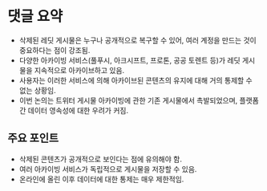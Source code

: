 # 댓글 요약

- 삭제된 레딧 게시물은 누구나 공개적으로 복구할 수 있어, 여러 계정을 만드는 것이 중요하다는 점이 강조됨.
- 다양한 아카이빙 서비스(풀푸시, 아크시프트, 프로톤, 공공 토렌트 등)가 레딧 게시물을 지속적으로 아카이브하고 있음.
- 사용자는 이러한 서비스에 의해 아카이브된 콘텐츠의 유지에 대해 거의 통제할 수 없는 상황임.
- 이번 논의는 트위터 게시물 아카이빙에 관한 기존 게시물에서 촉발되었으며, 플랫폼 간 데이터 영속성에 대한 우려가 커짐.

## 주요 포인트

- 삭제된 콘텐츠가 공개적으로 보인다는 점에 유의해야 함.
- 여러 아카이빙 서비스가 독립적으로 게시물을 저장할 수 있음.
- 온라인에 올린 이후 데이터에 대한 통제는 매우 제한적임.
